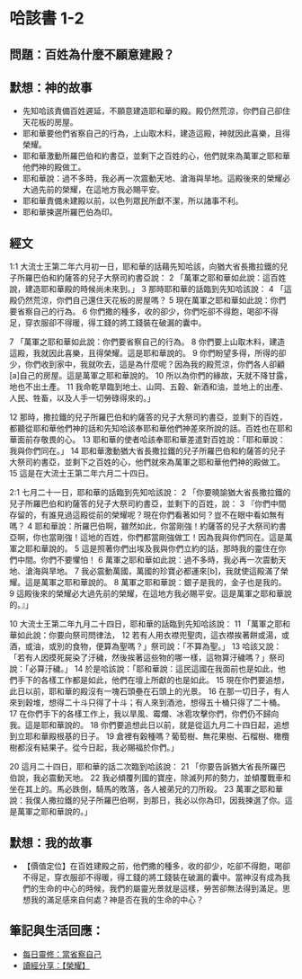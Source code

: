 # 哈該書 1-2

## 問題：百姓為什麼不願意建殿？

## 默想：神的故事
+ 先知哈該責備百姓遲延，不願意建造耶和華的殿。殿仍然荒涼，你們自己卻住天花板的房屋。
+ 耶和華要他們省察自己的行為，上山取木料，建造這殿，神就因此喜樂，且得榮耀。
+ 耶和華激動所羅巴伯和約書亞，並剩下之百姓的心，他們就來為萬軍之耶和華他們神的殿做工。
+ 耶和華說：過不多時，我必再一次震動天地、滄海與旱地。這殿後來的榮耀必大過先前的榮耀，在這地方我必賜平安。
+ 耶和華責備未建殿以前，以色列眾民所獻不潔，所以諸事不利。
+ 耶和華揀選所羅巴伯為印。

## 經文

1:1 大流士王第二年六月初一日，耶和華的話藉先知哈該，向猶大省長撒拉鐵的兒子所羅巴伯和約薩答的兒子大祭司約書亞說： 2 「萬軍之耶和華如此說：這百姓說，建造耶和華殿的時候尚未來到。」 3 那時耶和華的話臨到先知哈該說： 4 「這殿仍然荒涼，你們自己還住天花板的房屋嗎？ 5 現在萬軍之耶和華如此說：你們要省察自己的行為。 6 你們撒的種多，收的卻少，你們吃卻不得飽，喝卻不得足，穿衣服卻不得暖，得工錢的將工錢裝在破漏的囊中。

7 「萬軍之耶和華如此說：你們要省察自己的行為。 8 你們要上山取木料，建造這殿，我就因此喜樂，且得榮耀。這是耶和華說的。 9 你們盼望多得，所得的卻少，你們收到家中，我就吹去，這是為什麼呢？因為我的殿荒涼，你們各人卻顧[a]自己的房屋。這是萬軍之耶和華說的。 10 所以為你們的緣故，天就不降甘露，地也不出土產。 11 我命乾旱臨到地土、山岡、五穀、新酒和油，並地上的出產、人民、牲畜，以及人手一切勞碌得來的。」

12 那時，撒拉鐵的兒子所羅巴伯和約薩答的兒子大祭司約書亞，並剩下的百姓，都聽從耶和華他們神的話和先知哈該奉耶和華他們神差來所說的話。百姓也在耶和華面前存敬畏的心。 13 耶和華的使者哈該奉耶和華差遣對百姓說：「耶和華說：我與你們同在。」 14 耶和華激動猶大省長撒拉鐵的兒子所羅巴伯和約薩答的兒子大祭司約書亞，並剩下之百姓的心，他們就來為萬軍之耶和華他們神的殿做工。 15 這是在大流士王第二年六月二十四日。

2:1 七月二十一日，耶和華的話臨到先知哈該說： 2 「你要曉諭猶大省長撒拉鐵的兒子所羅巴伯和約薩答的兒子大祭司約書亞，並剩下的百姓，說： 3 『你們中間存留的，有誰見過這殿從前的榮耀呢？現在你們看著如何？豈不在眼中看如無有嗎？ 4 耶和華說：所羅巴伯啊，雖然如此，你當剛強！約薩答的兒子大祭司約書亞啊，你也當剛強！這地的百姓，你們都當剛強做工！因為我與你們同在。這是萬軍之耶和華說的。 5 這是照著你們出埃及我與你們立約的話，那時我的靈住在你們中間。你們不要懼怕！ 6 萬軍之耶和華如此說：過不多時，我必再一次震動天地、滄海與旱地。 7 我必震動萬國，萬國的珍寶必都運來[b]，我就使這殿滿了榮耀。這是萬軍之耶和華說的。 8 萬軍之耶和華說：銀子是我的，金子也是我的。 9 這殿後來的榮耀必大過先前的榮耀，在這地方我必賜平安。這是萬軍之耶和華說的。』」

10 大流士王第二年九月二十四日，耶和華的話臨到先知哈該說： 11 「萬軍之耶和華如此說：你要向祭司問律法， 12 若有人用衣襟兜聖肉，這衣襟挨著餅或湯，或酒，或油，或別的食物，便算為聖嗎？」祭司說：「不算為聖。」 13 哈該又說：「若有人因摸死屍染了汙穢，然後挨著這些物的哪一樣，這物算汙穢嗎？」祭司說：「必算汙穢。」 14 於是哈該說：「耶和華說：這民這國在我面前也是如此，他們手下的各樣工作都是如此，他們在壇上所獻的也是如此。 15 現在你們要追想，此日以前，耶和華的殿沒有一塊石頭壘在石頭上的光景。 16 在那一切日子，有人來到穀堆，想得二十斗只得了十斗；有人來到酒池，想得五十桶只得了二十桶。 17 在你們手下的各樣工作上，我以旱風、霉爛、冰雹攻擊你們，你們仍不歸向我。這是耶和華說的。 18 你們要追想此日以前，就是從這九月二十四日起，追想到立耶和華殿根基的日子。 19 倉裡有穀種嗎？葡萄樹、無花果樹、石榴樹、橄欖樹都沒有結果子。從今日起，我必賜福於你們。」

20 這月二十四日，耶和華的話二次臨到哈該說： 21 「你要告訴猶大省長所羅巴伯說，我必震動天地。 22 我必傾覆列國的寶座，除滅列邦的勢力，並傾覆戰車和坐在其上的。馬必跌倒，騎馬的敗落，各人被弟兄的刀所殺。 23 萬軍之耶和華說：我僕人撒拉鐵的兒子所羅巴伯啊，到那日，我必以你為印，因我揀選了你。這是萬軍之耶和華說的。」

## 默想：我的故事
+ 【價值定位】在百姓建殿之前，他們撒的種多，收的卻少，吃卻不得飽，喝卻不得足，穿衣服卻不得暖，得工錢的將工錢裝在破漏的囊中。當神沒有成為我們的生命的中心的時候，我們的屬靈光景就是這樣，勞苦卻無法得到滿足。思想我的滿足感來自何處？神是否在我的生命的中心？

## 筆記與生活回應：
+ [每日靈修：當省察自己](https://bibleplan.github.io/sharing/zhuolin/day2-wk94-sharing.html)
+ [讀經分享：【榮耀】](https://bibleplan.github.io/sharing/day2-wk94-sharing.html)
